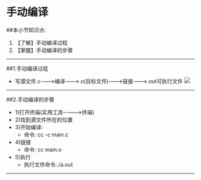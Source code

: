 # 手动编译
##本小节知识点:
1. 【了解】手动编译过程
2. 【掌握】手动编译的步骤

---

##1.手动编译过程
- 写源文件.c--->编译--->.o(目标文件)--->链接--->.out可执行文件
![](./images/yuandaimafenxi.png)
---

##2.手动编译的步骤
- 1)打开终端(实用工具----->终端)
- 2)找到源文件所在的位置
- 3)开始编译:
    + 命令: cc -c main.c
- 4)链接
    + 命令: cc main.o
- 5)执行
    + 执行文件命令:./a.out
---
